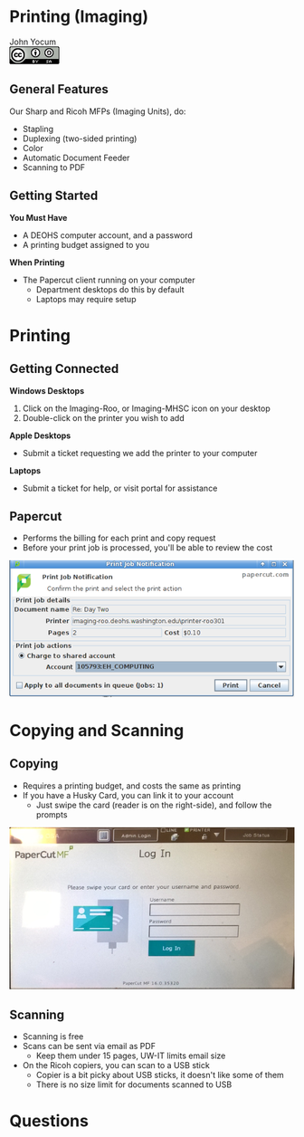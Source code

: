 # Printing (Imaging)
John Yocum  
![CC BY-SA 4.0](../images/cc_by-sa_4.png)  



## General Features

Our Sharp and Ricoh MFPs (Imaging Units), do:

- Stapling
- Duplexing (two-sided printing)
- Color
- Automatic Document Feeder
- Scanning to PDF

## Getting Started

**You Must Have**

- A DEOHS computer account, and a password
- A printing budget assigned to you

**When Printing**

- The Papercut client running on your computer
    - Department desktops do this by default
    - Laptops may require setup

# Printing

## Getting Connected

**Windows Desktops**

1) Click on the Imaging-Roo, or Imaging-MHSC icon on your desktop
2) Double-click on the printer you wish to add

**Apple Desktops**

- Submit a ticket requesting we add the printer to your computer

**Laptops**

- Submit a ticket for help, or visit portal for assistance

## Papercut

- Performs the billing for each print and copy request
- Before your print job is processed, you'll be able to review the cost

![](images/Printing_Papercut.png)

# Copying and Scanning

## Copying

- Requires a printing budget, and costs the same as printing
- If you have a Husky Card, you can link it to your account
    - Just swipe the card (reader is on the right-side), and follow the prompts

![](images/Printing_Copier_Login.png)

## Scanning

- Scanning is free
- Scans can be sent via email as PDF
    - Keep them under 15 pages, UW-IT limits email size
- On the Ricoh copiers, you can scan to a USB stick
    - Copier is a bit picky about USB sticks, it doesn't like some of them
    - There is no size limit for documents scanned to USB

# Questions
